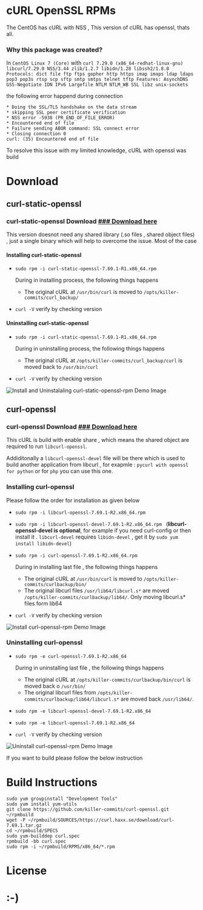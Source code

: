 # cURL OpenSSL RPMs

The CentOS has cURL with NSS , This version of cURL has openssl, thats all.

### Why this package was created?

In ```CentOS Linux 7 (Core)``` with  ```curl 7.29.0 (x86_64-redhat-linux-gnu) libcurl/7.29.0 NSS/3.44 zlib/1.2.7 libidn/1.28 libssh2/1.8.0
Protocols: dict file ftp ftps gopher http https imap imaps ldap ldaps pop3 pop3s rtsp scp sftp smtp smtps telnet tftp
Features: AsynchDNS GSS-Negotiate IDN IPv6 Largefile NTLM NTLM_WB SSL libz unix-sockets```


the following error happend during connection 

```
* Doing the SSL/TLS handshake on the data stream
* skipping SSL peer certificate verification
* NSS error -5938 (PR_END_OF_FILE_ERROR)
* Encountered end of file
* Failure sending ABOR command: SSL connect error
* Closing connection 0
curl: (35) Encountered end of file
```

To resolve this issue with my limited knowledge, cURL with openssl was build 

# Download



## curl-static-openssl

### curl-static-openssl Download [### Download  here](https://github.com/Killer-commits/curl-openssl-rpm/releases/tag/R1)
This version doesnot need any shared library (.so files , shared object files) , just a single binary which will help to overcome the issue. Most of the case

#### Installing curl-static-openssl

- ```sudo rpm -i curl-static-openssl-7.69.1-R1.x86_64.rpm```

    During in installing process, the following things happens
    - The original cURL at ```/usr/bin/curl``` is moved to ```/opts/killer-commits/curl_backup/```

-  ```curl -V``` verify by checking version 

#### Uninstalling curl-static-openssl

- ```sudo rpm -i curl-static-openssl-7.69.1-R1.x86_64.rpm```

    During in uninstalling process, the following things happens
    - The original cURL at  ```/opts/killer-commits/curl_backup/curl```  is moved back to ```/usr/bin/curl```

-  ```curl -V``` verify by checking version 

![Install and Uninstalaling curl-static-openssl-rpm Demo Image](../../blob/master/screenshot/curl-staic-openssl-demo.JPG)


## curl-openssl

### curl-openssl Download [### Download  here](https://github.com/Killer-commits/curl-openssl-rpm/releases/tag/R2)
This cURL is build with enable share , which means the shared object are required to run ```libcurl-openssl```.

Addiditonally a  ```libcurl-openssl-devel``` file will be there  which is used to build another application from libcurl , for exapmle :  ```pycurl with openssl  for python``` or for ```php``` you can use this one.


### Installing curl-openssl
Please follow the order for installation as given below 

- ```sudo rpm -i libcurl-openssl-7.69.1-R2.x86_64.rpm```

- ```sudo rpm -i libcurl-openssl-devel-7.69.1-R2.x86_64.rpm ``` (**libcurl-openssl-devel is optional**, for example if you need  curl-config or  then install it . ```libcurl-devel``` requires  ```libidn-devel``` , get it by ```sudo yum install libidn-devel```)

- ```sudo rpm -i curl-openssl-7.69.1-R2.x86_64.rpm```

    During in installing last file , the following things happens
    - The original cURL at ```/usr/bin/curl``` is moved to ```/opts/killer-commits/curlbackup/bin/```
    - The original libcurl files ```/usr/lib64/libcurl.s*``` are moved ```/opts/killer-commits/curlbackup/lib64/```. Only moving libcurl.s* files form lib64

- ```curl -V``` verify by checking version 

![Install curl-openssl-rpm Demo Image](../../blob/master/screenshot/curl-openssl-install-demo.JPG)

### Uninstalling curl-openssl

- ```sudo rpm -e curl-openssl-7.69.1-R2.x86_64```
    
    During in uninstalling last file , the following things happens
    - The original cURL at ```/opts/killer-commits/curlbackup/bin/curl``` is moved back o ```/usr/bin/```
    - The original libcurl files from ```/opts/killer-commits/curlbackup/lib64/libcurl.s*```  are moved back ```/usr/lib64/```.

- ```sudo rpm -e libcurl-openssl-devel-7.69.1-R2.x86_64```

- ```sudo rpm -e libcurl-openssl-7.69.1-R2.x86_64```

- ```curl -V``` verify by checking version 

![Uninstall curl-openssl-rpm Demo Image](../../blob/master/screenshot/curl-openssl-uninstall-demo.JPG)

If you want to build please follow the below instruction 

# Build Instructions

```
sudo yum groupinstall "Development Tools"
sudo yum install yum-utils
git clone https://github.com/killer-commits/curl-openssl.git ~/rpmbuild
wget -P ~/rpmbuild/SOURCES/https://curl.haxx.se/download/curl-7.69.1.tar.gz
cd ~/rpmbuild/SPECS
sudo yum-builddep curl.spec
rpmbuild -bb curl.spec
sudo rpm -i ~/rpmbuild/RPMS/x86_64/*.rpm
```

# License 
# :-) 
